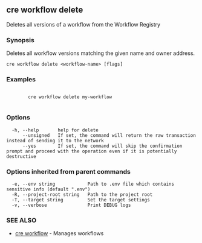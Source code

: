 ## cre workflow delete

Deletes all versions of a workflow from the Workflow Registry

### Synopsis

Deletes all workflow versions matching the given name and owner address.

```
cre workflow delete <workflow-name> [flags]
```

### Examples

```

		cre workflow delete my-workflow
		
```

### Options

```
  -h, --help       help for delete
      --unsigned   If set, the command will return the raw transaction instead of sending it to the network
      --yes        If set, the command will skip the confirmation prompt and proceed with the operation even if it is potentially destructive
```

### Options inherited from parent commands

```
  -e, --env string            Path to .env file which contains sensitive info (default ".env")
  -R, --project-root string   Path to the project root
  -T, --target string         Set the target settings
  -v, --verbose               Print DEBUG logs
```

### SEE ALSO

* [cre workflow](cre_workflow.md)	 - Manages workflows

